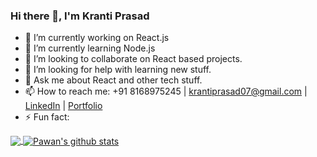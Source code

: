 ### Hi there 👋, I'm Kranti Prasad

- 🔭 I’m currently working on React.js
- 🌱 I’m currently learning Node.js
- 👯 I’m looking to collaborate on React based projects.
- 🤔 I’m looking for help with learning new stuff.
- 💬 Ask me about React and other tech stuff.
- 📫 How to reach me: +91 8168975245 | krantiprasad07@gmail.com | [LinkedIn](https://www.linkedin.com/in/kranti-prasad-690034131/) | [Portfolio](http://imkrantiprasad.me/krantiprasad/)
- ⚡ Fun fact: 

<a href="https://github.com/iampawan">
  <img align="center" src="https://github-readme-stats.vercel.app/api/top-langs/?username=imkrantiprasad&theme=dark&hide_langs_below=1" />
</a>
<a href="https://github.com/iampawan">
 <img align="center" src="https://github-readme-stats.vercel.app/api?username=imkrantiprasad&show_icons=true&theme=dracula&line_height=27" alt="Pawan's github stats"/>
</a>

